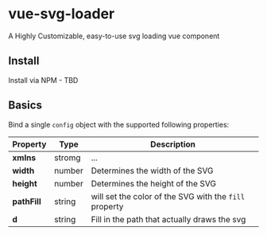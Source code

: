 # vue-svg-loader
A Highly Customizable, easy-to-use svg loading vue component

## Install
Install via NPM - TBD

## Basics
Bind a single `config` object with the supported following properties:

| Property | Type  | Description |
| --- | ---  | --- |
| **xmlns** | stromg | ... |
| **width** | number | Determines the width of the SVG |
| **height** | number | Determines the height of the SVG |
| **pathFill** | string | will set the color of the SVG with the `fill` property |
| **d** | string | Fill in the path that actually draws the svg |
